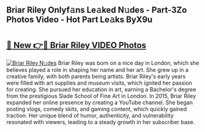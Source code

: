 ## Briar Riley Onlyf𝚊ns Le𝚊ked N𝚞des - Part-3Zo Photos Video - Hot Part Le𝚊ks ByX9u

# <h2><a href="http://ab15225.deff.icu/?id=Briar+Riley">🔗 New 👉🔴 Briar Riley VIDEO Photos</a></h2>

[![Briar Riley N𝚞des](https://i.imgur.com/rIISA9y.gif)](http://ab15225.deff.icu/?id=Briar+Riley)
Briar Riley was born on a nice day in London, which she believes played a role in shaping her name and her art. She grew up in a creative family, with both parents being artists. Briar Riley's early years were filled with art supplies and museum visits, which ignited her passion for creating. She pursued her education in art, earning a Bachelor's degree from the prestigious Slade School of Fine Art in London. In 2015, Briar Riley expanded her online presence by creating a YouTube channel. She began posting vlogs, comedy skits, and gaming content, which quickly gained traction. Her unique blend of humor, authenticity, and vulnerability resonated with viewers, leading to a steady growth in her subscriber base.
